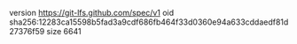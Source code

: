 version https://git-lfs.github.com/spec/v1
oid sha256:12283ca15598b5fad3a9cdf686fb464f33d0360e94a633cddaedf81d27376f59
size 6641
